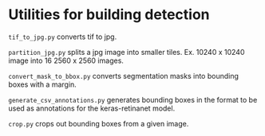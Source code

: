 # Utilities for building detection

`tif_to_jpg.py` converts tif to jpg.

`partition_jpg.py` splits a jpg image into smaller tiles. Ex. 10240 x 10240 image into 16 2560 x 2560 images.

`convert_mask_to_bbox.py` converts segmentation masks into bounding boxes with a margin.

`generate_csv_annotations.py` generates bounding boxes in the format to be used as annotations for the keras-retinanet model.

`crop.py` crops out bounding boxes from a given image.